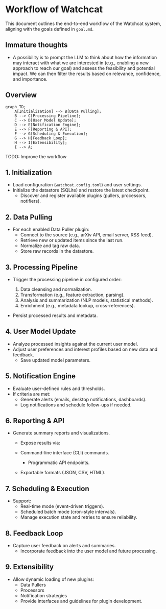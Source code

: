 # Workflow of Watchcat

This document outlines the end-to-end workflow of the Watchcat system, aligning with the goals defined in `goal.md`.

## Immature thoughts

- A possibility is to prompt the LLM to think about how the information may interact with what we are interested in (e.g., enabling a new approach to reach our goal) and assess the feasibility and potential impact. We can then filter the results based on relevance, confidence, and importance.

## Overview

```mermaid
graph TD;
    A[Initialization] --> B[Data Pulling];
    B --> C[Processing Pipeline];
    C --> D[User Model Update];
    D --> E[Notification Engine];
    E --> F[Reporting & API];
    F --> G[Scheduling & Execution];
    G --> H[Feedback Loop];
    H --> I[Extensibility];
    I --> A;
```
TODO: Improve the workflow

## 1. Initialization

- Load configuration (`watchcat.config.toml`) and user settings.
- Initialize the datastore (SQLite) and restore the latest checkpoint.
  - Discover and register available plugins (pullers, processors, notifiers).

## 2. Data Pulling

- For each enabled Data Puller plugin:
  - Connect to the source (e.g., arXiv API, email server, RSS feed).
  - Retrieve new or updated items since the last run.
  - Normalize and tag raw data.
  - Store raw records in the datastore.

## 3. Processing Pipeline

- Trigger the processing pipeline in configured order:
  1. Data cleansing and normalization.
  2. Transformation (e.g., feature extraction, parsing).
  3. Analysis and summarization (NLP models, statistical methods).
  4. Enrichment (e.g., metadata lookup, cross-references).

- Persist processed results and metadata.

## 4. User Model Update

- Analyze processed insights against the current user model.
- Adjust user preferences and interest profiles based on new data and feedback.
  - Save updated model parameters.

## 5. Notification Engine

- Evaluate user-defined rules and thresholds.
- If criteria are met:
  - Generate alerts (emails, desktop notifications, dashboards).
  - Log notifications and schedule follow-ups if needed.

## 6. Reporting & API

- Generate summary reports and visualizations.
  - Expose results via:

  - Command-line interface (CLI) commands.
    - Programmatic API endpoints.

  - Exportable formats (JSON, CSV, HTML).

## 7. Scheduling & Execution

- Support:
  - Real-time mode (event-driven triggers).
  - Scheduled batch mode (cron-style intervals).
  - Manage execution state and retries to ensure reliability.

## 8. Feedback Loop

- Capture user feedback on alerts and summaries.
  - Incorporate feedback into the user model and future processing.

## 9. Extensibility

- Allow dynamic loading of new plugins:
  - Data Pullers
  - Processors
  - Notification strategies
  - Provide interfaces and guidelines for plugin development.

